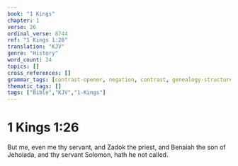 ```yaml
---
book: "1 Kings"
chapter: 1
verse: 26
ordinal_verse: 8744
ref: "1 Kings 1:26"
translation: "KJV"
genre: "History"
word_count: 24
topics: []
cross_references: []
grammar_tags: [contrast-opener, negation, contrast, genealogy-structure]
thematic_tags: []
tags: ["Bible","KJV","1-Kings"]
---
```


# 1 Kings 1:26

But me, even me thy servant, and Zadok the priest, and Benaiah the son of Jehoiada, and thy servant Solomon, hath he not called.

